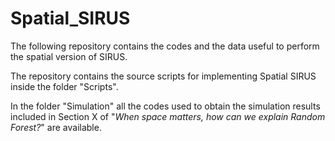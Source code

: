 # Spatial_SIRUS
The following repository contains the codes and the data useful to perform the spatial version of SIRUS.

The repository contains the source scripts for implementing Spatial SIRUS inside the folder "Scripts".

In the folder "Simulation" all the codes used to obtain the simulation results included in Section X of "_When space matters, how can we explain Random Forest?_" are available.
